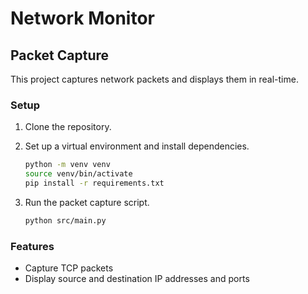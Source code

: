 # Network Monitor

## Packet Capture

This project captures network packets and displays them in real-time.

### Setup
1. Clone the repository.
2. Set up a virtual environment and install dependencies.

    ```bash
    python -m venv venv
    source venv/bin/activate
    pip install -r requirements.txt
    ```

3. Run the packet capture script.

    ```bash
    python src/main.py
    ```

### Features 

- Capture TCP packets
- Display source and destination IP addresses and ports